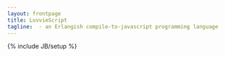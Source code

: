 ```yaml
---
layout: frontpage
title: LuvvieScript
tagline:  - an Erlangish compile-to-javascript programming language
---
```

{% include JB/setup %}

